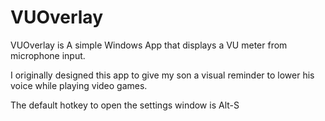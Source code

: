 # VUOverlay

VUOverlay is A simple Windows App that displays a VU meter from microphone input.

I originally designed this app to give my son a visual reminder to lower his voice while playing video games.

The default hotkey to open the settings window is Alt-S